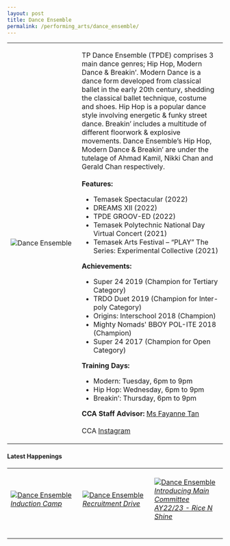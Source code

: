```yaml
---
layout: post
title: Dance Ensemble
permalink: /performing_arts/dance_ensemble/
---
```

<div>
<table>
    <tr>
        <td style="width:33%"><image src="/images/CCA_dance_ensemble.jpg" style="display:block;margin-left:auto;margin-right:auto;" alt="Dance Ensemble"></image></td>
        <td>
            <p>
                TP Dance Ensemble (TPDE) comprises 3 main dance genres; Hip Hop, Modern Dance & Breakin’. Modern Dance is a dance form developed from classical ballet in the early 20th century, shedding the classical ballet technique, costume and shoes. Hip Hop is a popular dance style involving energetic & funky street dance. Breakin’ includes a multitude of different floorwork & explosive movements. Dance Ensemble’s Hip Hop, Modern Dance & Breakin’ are under the tutelage of Ahmad Kamil, Nikki Chan and Gerald Chan respectively.<br>
                <br>
							<b>Features:</b><br>
                <ul>
                <li>Temasek Spectacular (2022)</li>
                <li>DREAMS XII (2022)</li>
                <li>TPDE GROOV-ED (2022)</li>
                <li>Temasek Polytechnic National Day Virtual Concert (2021)</li>
                <li>Temasek Arts Festival – “PLAY” The Series: Experimental Collective (2021)</li>
                </ul>							
                <b>Achievements:</b><br>
                <ul>
                <li>Super 24 2019 (Champion for Tertiary Category)</li>
                <li>TRDO Duet 2019 (Champion for Inter-poly Category)</li>
                <li>Origins: Interschool 2018 (Champion)</li>
                <li>Mighty Nomads' BBOY POL-ITE 2018 (Champion)</li>
                <li>Super 24 2017 (Champion for Open Category)</li>
                </ul>
            </p>
            <p>
                <b>Training Days:</b><br>
                <ul>
                <li>Modern: Tuesday, 6pm to 9pm</li>
                <li>Hip Hop: Wednesday, 6pm to 9pm</li>
                <li>Breakin’: Thursday, 6pm to 9pm</li>
                </ul>
            </p>
            <p>
                <b>CCA Staff Advisor:</b> <a href="mailto:sokpeng@tp.edu.sg">Ms Fayanne Tan</a><br>
                <br>
                CCA <a href="https://www.instagram.com/tpdeofficial">Instagram</a>
            </p>
        </td>
    </tr>
</table>
</div>

#### Latest Happenings

<table>
    <tr>
        <td style="width:33%"><br>
            <a href="https://www.instagram.com/p/CeNkaevJlGe/">
                <image src="/images/Arts/DE_Induction Camp.png" style="display:block;margin-left:auto;margin-right:auto;" alt="Dance Ensemble">
                <h6 style="margin-top:0%">Induction Camp</h6>
                </image>
            </a>
        </td>
        <td style="width:33%"><br>
            <a href="https://www.instagram.com/p/Cc9hPUxp-dV/">
                <image src="/images/Arts/DE_Recruitment Drive.png" style="display:block;margin-left:auto;margin-right:auto;" alt="Dance Ensemble">
                <h6 style="margin-top:0%">Recruitment Drive</h6>
                </image>
            </a>
        </td>
        <td style="width:33%"><br>
            <a href="https://www.instagram.com/p/Cc76eMTJxD6/">
                <image src="/images/Arts/DE_Rice N Shine.png" style="display:block;margin-left:auto;margin-right:auto;" alt="Dance Ensemble">
                <h6 style="margin-top:0%">Introducing Main Committee AY22/23 - Rice N Shine</h6>    
                </image>
            </a>
        </td>
    </tr>
</table>